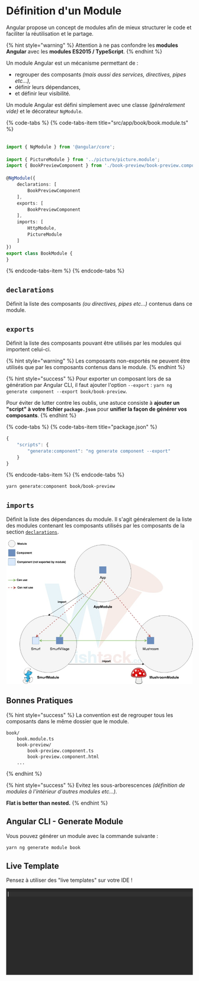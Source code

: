 # Définition d'un Module

Angular propose un concept de modules afin de mieux structurer le code et faciliter la réutilisation et le partage.

{% hint style="warning" %}
Attention à ne pas confondre les **modules Angular** avec les **modules ES2015 / TypeScript**.
{% endhint %}

Un module Angular est un mécanisme permettant de :

* regrouper des composants _\(mais aussi des services, directives, pipes etc...\),_
* définir leurs dépendances,
* et définir leur visibilité.

Un module Angular est défini simplement avec une classe _\(généralement vide\)_ et le décorateur `NgModule`.

{% code-tabs %}
{% code-tabs-item title="src/app/book/book.module.ts" %}
```typescript

import { NgModule } from '@angular/core';

import { PictureModule } from '../picture/picture.module';
import { BookPreviewComponent } from './book-preview/book-preview.component';

@NgModule({
    declarations: [
        BookPreviewComponent
    ],
    exports: [
        BookPreviewComponent
    ],
    imports: [
        HttpModule,
        PictureModule
    ]
})
export class BookModule {
}
```
{% endcode-tabs-item %}
{% endcode-tabs %}

## `declarations`

Définit la liste des composants _\(ou directives, pipes etc...\)_ contenus dans ce module.

## `exports`

Définit la liste des composants pouvant être utilisés par les modules qui importent celui-ci.

{% hint style="warning" %}
Les composants non-exportés ne peuvent être utilisés que par les composants contenus dans le module.
{% endhint %}

{% hint style="success" %}
Pour exporter un composant lors de sa génération par Angular CLI, il faut ajouter l'option `--export` : `yarn ng generate component --export book/book-preview`.

Pour éviter de lutter contre les oublis, une astuce consiste à **ajouter un "script" à votre fichier `package.json`** pour **unifier la façon de générer vos composants**.
{% endhint %}

{% code-tabs %}
{% code-tabs-item title="package.json" %}
```javascript
{
    "scripts": {
        "generate:component": "ng generate component --export"
    }
}
```
{% endcode-tabs-item %}
{% endcode-tabs %}

```bash
yarn generate:component book/book-preview
```

## `imports`

Définit la liste des dépendances du module. Il s'agit généralement de la liste des modules contenant les composants utilisés par les composants de la section [`declarations`](definition-dun-module.md#declarations).

![Angular Modules](../../.gitbook/assets/angular-modules.jpg)

## Bonnes Pratiques

{% hint style="success" %}
La convention est de regrouper tous les composants dans le même dossier que le module.

```text
book/
    book.module.ts
    book-preview/
        book-preview.component.ts
        book-preview.component.html
    ...
```
{% endhint %}

{% hint style="success" %}
Evitez les sous-arborescences _\(définition de modules à l'intérieur d'autres modules etc...\)._

**Flat is better than nested.**
{% endhint %}



## Angular CLI - Generate Module

Vous pouvez générer un module avec la commande suivante :

```bash
yarn ng generate module book
```

## Live Template

Pensez à utiliser des "live templates" sur votre IDE !

![Angular Module Live Template](../../.gitbook/assets/angular-module-live-template.gif)


